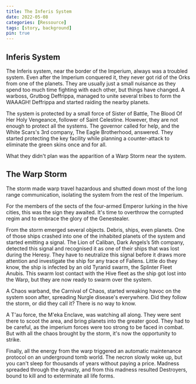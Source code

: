```yaml
---
title: The Inferis System
date: 2022-05-08
categories: [Ressource]
tags: [story, background]
pin: true
---
```


## Inferis System

The Inferis system, near the border of the Imperium, always was a troubled system. Even after the Imperium conquered it, they never got rid of the Orks from one of the planets. They are usually just a small nuisance
as they spend too much time fighting with each other, but things have changed. A warboss, Grutbog Deffrippa, managed to unite several tribes to form  the WAAAGH! Deffrippa and started raiding the nearby planets.

The system is protected by a small force of Sister of Battle, The Blood Of Her Holy Vengeance, follower of Saint Celestine. However, they are not enough to protect all the systems.
The governor called for help, and the White Scars's 3rd company, The Eagle Brotherhood, answered. They started protecting the key facility while planning a counter-attack to eliminate the green skins once and for all.

What they didn't plan was the apparition of a Warp Storm near the system.


## The Warp Storm

The storm made warp travel hazardous and shutted down most of the long range communication, isolating the system from the rest of the Imperium.

For the members of the sects of the four-armed Emperor lurking in the hive cities, this was the sign they awaited. It's time to overthrow the corrupted regim and to embrace the glory of the Genestealer.

From the storm emerged several objects. Debris, ships, even planets. One of those ships crashed into one of the inhabited planets of the system and started emitting a signal. The Lion of Caliban, Dark Angels’s 5th company,
detected this signal and recognised it as one of their ships that was lost during the Heresy. They have to neutralize this signal before it draws more attention and investigate the ship for any trace of Fallens. Little do they know,
the ship is infected by an old Tyranid swarm, the Splinter Fleet Anubis. This swarm lost contact with the Hive fleet as the ship got lost into the Warp, but they are now ready to swarm over the system.

A Chaos warband, the Carnival of Chaos, started wreaking havoc on the system soon after, spreading Nurgle disease's everywhere. Did they follow the storm, or did they call it? There is no way to know.

A T'au force, the M'eka Enclave, was watching all along. They were sent there to scoot the area, and bring planets into the greater good. They had to be careful, as the imperium forces were too strong to be faced in combat.
But with all the chaos brought by the storm, it's now the opportunity to strike.

Finally, all the energy from the warp triggered an automatic maintenance protocol on an underground tomb world. The necron slowly woke up, but you can't sleep for thousands of years without paying a price. Madness spreaded through
the dynasty, and from this madness resulted Destroyers, bound to kill and to exterminate all life forms.
